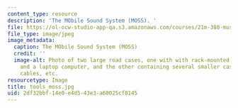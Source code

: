 ```yaml
---
content_type: resource
description: 'The MObile Sound System (MOSS). '
file: https://ol-ocw-studio-app-qa.s3.amazonaws.com/courses/21m-380-music-and-technology-recording-techniques-and-audio-production-fall-2016/2df32bbf14e0e4d543e3a60025cf8145_tools_moss.jpg
file_type: image/jpeg
image_metadata:
  caption: The MObile Sound System (MOSS)
  credit: ''
  image-alt: Photo of two large road cases, one with with rack-mounted electronics
    and a laptop computer, and the other containing several smaller cases with microphones,
    cables, etc.
resourcetype: Image
title: tools_moss.jpg
uid: 2df32bbf-14e0-e4d5-43e3-a60025cf8145
---
```

